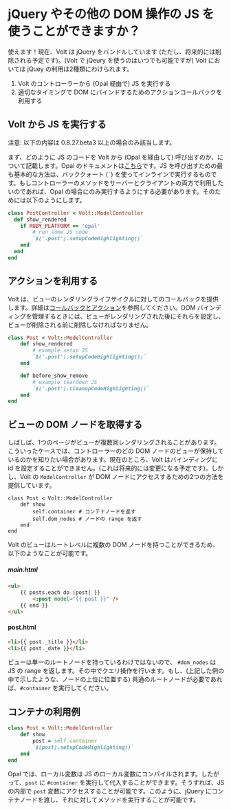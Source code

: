 # jQuery やその他の DOM 操作の JS を使うことができますか？

使えます！現在、Volt は jQuery をバンドルしています (ただし、将来的には削除される予定です)。(Volt で jQeury を使うのはいつでも可能ですが) Volt においては jQuey の利用は2種類にわけられます。

1. Volt のコントローラーから (Opal 経由で) JS を実行する
2. 適切なタイミングで DOM にバインドするためのアクションコールバックを利用する

## Volt から JS を実行する

注意: 以下の内容は 0.8.27.beta3 以上の場合のみ該当します。

まず、どのように JS のコードを Volt から (Opal を経由して) 呼び出すのか、について記載します。Opal のドキュメントは[こちら](http://opalrb.org/docs/compiled_ruby/)です。JS を呼び出すための最も基本的な方法は、バッククォート (``` ` ```) を使ってインラインで実行するものです。もしコントローラーのメソッドをサーバーとクライアントの両方で利用したいのであれば、Opal の場合にのみ実行するようにする必要があります。そのためには以下のようにします。

```ruby
class PostController < Volt::ModelController
  def show_rendered
    if RUBY_PLATFORM == 'opal'
        # run some JS code
        `$('.post').setupCodeHighlighting()`
    end
  end
end
```

## アクションを利用する

Volt は、ビューのレンダリングライフサイクルに対してのコールバックを提供します。詳細は[コールバックとアクション](callbacks_and_actions.html)を参照してください。DOM バインディングを管理するときには、ビューがレンダリングされた後にそれらを設定し、ビューが削除される前に削除しなければなりません。

```ruby
class Post < Volt::ModelController
    def show_rendered
        # example setup JS
        `$('.post').setupCodeHighlighting();`
    end

    def before_show_remove
        # example teardown JS
        `$('.post').cleanupCodeHighlighting()`
    end
end
```

## ビューの DOM ノードを取得する

しばしば、1つのページがビューが複数回レンダリングされることがあります。こういったケースでは、コントローラーのどの DOM ノードのビューが保持しているのかを知りたい場合があります。現在のところ、Volt はバインディングに id を設定することができません。(これは将来的には変更になる予定です)。しかし、Volt の ```ModelController``` が DOM ノードにアクセスするための2つの方法を提供しています。

```
class Post < Volt::ModelController
    def show
        self.container # コンテナノードを返す
        self.dom_nodes # ノードの range を返す
    end
end
```

Volt のビューはルートレベルに複数の DOM ノードを持つことができるため、以下のようなことが可能です。

##### main.html

```html
<ul>
    {{ posts.each do |post| }}
        <:post model="{{ post }}" />
    {{ end }}
</ul>
```

#### post.html

```html
<li>{{ post._title }}</li>
<li>{{ post._date }}</li>
```

ビューは単一のルートノードを持っているわけではないので、 ```#dom_nodes``` は JS の range を返します。その中でクエリ操作を行います。もし、(上記した例の中で示したような、ノードの上位に位置する) 共通のルートノードが必要であれば、```#container``` を実行してください。

## コンテナの利用例

```ruby
class Post < Volt::ModelController
    def show
        post = self.container
        `$(post).setupCodeHighlighting()`
    end
end
```

Opal では、ローカル変数は JS のローカル変数にコンパイルされます。したがって、```post``` に ```#container``` を実行して代入することができます。そうすれば、JS の内部で ```post``` 変数にアクセスすることが可能です。このように、jQuery にコンテナノードを渡し、それに対してメソッドを実行することが可能です。
